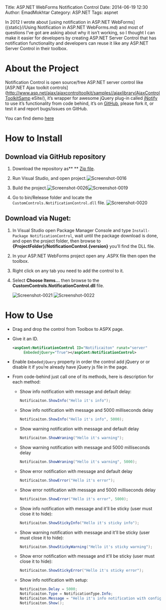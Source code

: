 Title: ASP.NET WebForms Notification Control
Date: 2014-06-19 12:30
Author: EmadMokhtar
Category: ASP.NET
Tags: aspnet

In 2012 I wrote about [using notification in ASP.NET WebForms]({static}//Using Notification in ASP.NET WebForms.md) and most of questions I’ve got are asking about why it isn’t working, so I thought I can make it easier for developers by creating ASP.NET Server Control that has notification functionality and developers can reuse it like any ASP.NET Server Control in their toolbox.

# About the Project

Notification Control is open source/free ASP.NET server control like [ASP.NET Ajax toolkit controls](http://www.asp.net/ajax/ajaxcontroltoolkit/samples//ajaxlibrary/AjaxControlToolkitSamp eSite/), it’s wrapper for awesome jQuery plug-in called [jNotify](http://www.givainc.com/labs/jnotify_jquery_plugin.cfm) to use it’s functionality from code behind, it’s on [GitHub](https://github.com/EmadMokhtar/CustomControls.NotificationControl), please fork it, or test it and report bugs/issues on GitHub.

You can find demo [here](http://notificaitoncontrol.azurewebsites.net/)

# How to Install

## Download via GitHub repository

1.  Download the repository as** ** [Zip file](https://github.com/EmadMokhtar/CustomControls.NotificationControl/archive/master.zip).

2.  Run Visual Studio, and open       project.![Screenshot-0016](http://www.emadmokhtar.com/wp-content/uploads/Screenshot-00161.png)

3.  Build the project.![Screenshot-0026](http://www.emadmokhtar.com/wp-content/uploads/Screenshot-00261.png)![Screenshot-0019](http://www.emadmokhtar.com/wp-content/uploads/Screenshot-00191.png)

4.  Go to bin/Release folder and locate the `CustomControls.NotificationControl.dll` file. ![Screenshot-0020](http://www.emadmokhtar.com/wp-content/uploads/Screenshot-00202.png)

## Download via Nuget:
1.  In Visual Studio open Package Manager Console and type `Install-Package NotificationControl`, wait until the package download is done, and open the project folder, then browse to **{ProjectFolder}/NotificationControl.{version}** you’ll find the DLL file.

2.  In your ASP.NET WebForms project open any .ASPX file then open the toolbox.

3.  Right click on any tab you need to add the control to it.

4.  Select **Choose Items...** then browse to the **CustomControls.NotificationControl.dll** file.

    ![Screenshot-0021](http://www.emadmokhtar.com/wp-content/uploads/Screenshot-0021.png)
    ![Screenshot-0022](http://www.emadmokhtar.com/wp-content/uploads/Screenshot-0022.png)

# How to Use

-   Drag and drop the control from Toolbox to ASPX page.
-   Give it an ID.
    ```xml
    <aspCont:NotificationControl ID="Notificaiton" runat="server"
         EmbededjQuery="True"></aspCont:NotificationControl>
    ```

-   Enable `EmbededjQuery` property in order the control add jQuery or or disable it if you’re already have jQuery js file in the page.
-   From code-behind just call one of its methods, here is description for each method:
    -   Show info notification with message and default delay:
        ```csharp
        Notificaiton.ShowInfo("Hello it's info");
        ```
    -   Show info notification with message and 5000 milliseconds delay
        ```csharp
        Notificaiton.ShowInfo("Hello it's info", 5000);
        ```
    -   Show warning notification with message and default delay
        ```csharp
        Notificaiton.ShowWraning("Hello it's warning");
        ```
    -   Show warning notification with message and 5000 milliseconds
        delay
        ```csharp
        Notificaiton.ShowWraning("Hello it's warning", 5000);
        ```
    -   Show error notification with message and default delay
        ```csharp
        Notificaiton.ShowError("Hello it's error");
        ```
    -   Show error notification with message and 5000 milliseconds delay
        ```csharp
        Notificaiton.ShowError("Hello it's error", 5000);
        ```
    -   Show info notification with message and it'll be sticky (user
        must close it to hide):
        ```csharp
        Notificaiton.ShowStickyInfo("Hello it's sticky info");
        ```
    -   Show warning notification with message and it'll be sticky (user
        must close it to hide):
        ```csharp
        Notificaiton.ShowStickyWarning("Hello it's sticky warning");

        ```
    -   Show error notification with message and it'll be sticky (user
        must close it to hide):
        ```csharp
        Notificaiton.ShowStickyError("Hello it's sticky error");
        ```
    -   Show info notification with setup:
        ```csharp
        Notificaiton.Delay = 5000;
        Notificaiton.Type = NotificationType.Info;
        Notificaiton.Message = "Hello it's info notification with configuration and Show() only";
        Notificaiton.Show();

        ```

